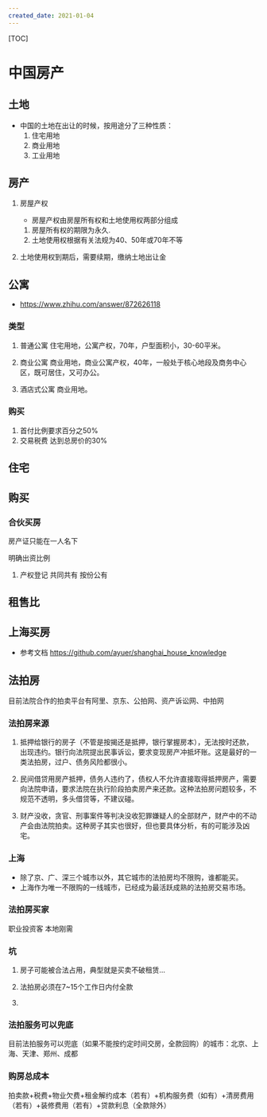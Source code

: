 ```yaml
---
created_date: 2021-01-04
---
```


[TOC]

# 中国房产

## 土地
- 中国的土地在出让的时候，按用途分了三种性质：
    1. 住宅用地
    2. 商业用地
    3. 工业用地

## 房产
1. 房屋产权
    - 房屋产权由房屋所有权和土地使用权两部分组成
    1. 房屋所有权的期限为永久.
    2. 土地使用权根据有关法规为40、50年或70年不等

2. 土地使用权到期后，需要续期，缴纳土地出让金


## 公寓
- https://www.zhihu.com/answer/872626118
### 类型

1. 普通公寓
    住宅用地，公寓产权，70年，户型面积小，30-60平米。

2. 商业公寓
    商业用地，商业公寓产权，40年，一般处于核心地段及商务中心区，既可居住，又可办公。

3. 酒店式公寓
    商业用地。
### 购买
1. 首付比例要求百分之50%
2. 交易税费 达到总房价的30%

## 住宅

## 购买
### 合伙买房
房产证只能在一人名下

明确出资比例

1. 产权登记
共同共有
按份公有

## 租售比

## 上海买房
- 参考文档 
https://github.com/ayuer/shanghai_house_knowledge



## 法拍房
目前法院合作的拍卖平台有阿里、京东、公拍网、资产诉讼网、中拍网

### 法拍房来源
1. 抵押给银行的房子（不管是按揭还是抵押，银行掌握房本），无法按时还款，出现违约。银行向法院提出民事诉讼，要求变现房产冲抵坏账。这是最好的一类法拍房，过户、债务风险都很小。

2. 民间借贷用房产抵押，债务人违约了，债权人不允许直接取得抵押房产，需要向法院申请，要求法院在执行阶段拍卖房产来还款。这种法拍房问题较多，不规范不透明，多头借贷等，不建议碰。

3.  财产没收，贪官、刑事案件等判决没收犯罪嫌疑人的全部财产，财产中的不动产会由法院拍卖。这种房子其实也很好，但也要具体分析，有的可能涉及凶宅。

### 上海
- 除了京、广、深三个城市以外，其它城市的法拍房均不限购，谁都能买。
- 上海作为唯一不限购的一线城市，已经成为最活跃成熟的法拍房交易市场。

### 法拍房买家
职业投资客
本地刚需

### 坑
1. 房子可能被合法占用，典型就是买卖不破租赁...

2. 法拍房必须在7~15个工作日内付全款

3. 

### 法拍服务可以兜底
目前法拍服务可以兜底（如果不能按约定时间交房，全款回购）的城市：北京、上海、天津、郑州、成都

### 购房总成本
拍卖款+税费+物业欠费+租金解约成本（若有）+机构服务费（如有）+清房费用（若有）+装修费用（若有）+贷款利息（全款除外）